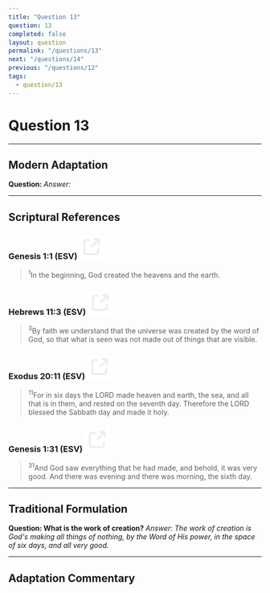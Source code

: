 ```yaml
---
title: "Question 13"
question: 13
completed: false
layout: question
permalink: "/questions/13"
next: "/questions/14"
previous: "/questions/12"
tags:
  - question/13
---
```

# Question 13
---
## Modern Adaptation
<strong>
    Question:
</strong>

<em>
    Answer:
</em>

---
## Scriptural References
### Genesis 1:1 (ESV) <a href="https://biblegateway.com/passage/?search=Genesis+1%3A1&version=ESV"><img src="/assets/svg/link.svg"/></a>
> <sup>1</sup>In the beginning, God created the heavens and the earth.

### Hebrews 11:3 (ESV) <a href="https://biblegateway.com/passage/?search=Hebrews+11%3A3&version=ESV"><img src="/assets/svg/link.svg"/></a>
> <sup>3</sup>By faith we understand that the universe was created by the word of God, so that what is seen was not made out of things that are visible.

### Exodus 20:11 (ESV) <a href="https://biblegateway.com/passage/?search=Exodus+20%3A11&version=ESV"><img src="/assets/svg/link.svg"/></a>
> <sup>11</sup>For in six days the LORD made heaven and earth, the sea, and all that is in them, and rested on the seventh day. Therefore the LORD blessed the Sabbath day and made it holy.

### Genesis 1:31 (ESV) <a href="https://biblegateway.com/passage/?search=Genesis+1%3A31&version=ESV"><img src="/assets/svg/link.svg"/></a>
> <sup>31</sup>And God saw everything that he had made, and behold, it was very good. And there was evening and there was morning, the sixth day.

---
## Traditional Formulation
<strong>
    Question: What is the work of creation?
</strong>

<em>
    Answer: The work of creation is God's making all things of nothing, by the Word of His power, in the space of six days, and all very good.
</em>

---
## Adaptation Commentary
